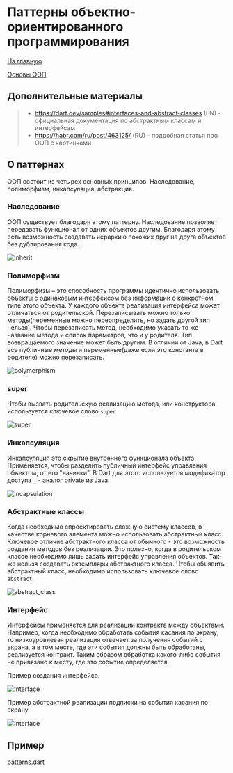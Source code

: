 # Паттерны объектно-ориентированного программирования
[На главную](../../dart.md)

[Основы ООП](../basics/oop.md)

## Дополнительные материалы
> - https://dart.dev/samples#interfaces-and-abstract-classes (EN) - официальная документация по абстрактным классам и интерфейсам
> - https://habr.com/ru/post/463125/ (RU) - подробная статья про ООП с картинками

## О паттернах
ООП состоит из четырех основных принципов. Наследование, полиморфизм, инкапсуляция, абстракция.

### Наследование
ООП существует благодаря этому паттерну. 
Наследование позволяет передавать функционал от одних объектов другим. Благодаря этому
есть возможность создавать иерархию похожих друг на друга объектов без дублирования кода.

![inherit](pattern_1.png)

### Полиморфизм
Полиморфизм – это способность программы идентично использовать объекты с одинаковым интерфейсом без информации о конкретном типе этого объекта.
У каждого объекта реализация интерфейса может отличаться от родительской.
Перезаписывать можно только методы(переменные можно переопределить, но задать другой тип нельзя).
Чтобы перезаписать метод, необходимо указать то же название метода и список параметров, что и у родителя.
Тип возвращаемого значение может быть другим. В отличии от Java, в Dart все публичные методы 
и переменные(даже если это константа в родителе) можно перезаписать.

![polymorphism](pattern_4.png)

### super
Чтобы вызвать родительскую реализацию метода, или конструктора используется ключевое слово `super`

![super](pattern_6.png)

### Инкапсуляция
Инкапсуляция это скрытие внутреннего функционала объекта. Применяется, чтобы разделить публичный интерфейс управления
объектом, от его "начинки". В Dart для этого используется модификатор доступа `_` - аналог private из Java.

![incapsulation](pattern_5.png)

### Абстрактные классы
Когда необходимо спроектировать сложную систему классов, в качестве корневого элемента можно использовать абстрактный класс.
Ключевое отличие абстрактного класса от обычного - это возможность создания методов без реализации. Это полезно, когда в родительском
классе необходимо лишь задать интерфейс управления объектов. Так-же нельзя создавать экземпляры абстрактного класса.
Чтобы объявить абстрактный класс, необходимо использовать ключевое слово `abstract`.

![abstract_class](pattern_7.png)

### Интерфейс
Интерфейсы применяется для реализации контракта между объектами. Например, когда необходимо обработать события 
касания по экрану, то низкоуровневая реализация отвечает за получения событий с экрана, а в том месте, где
эти события должны быть обработаны, реализуется контракт. Таким образом обработка какого-либо события не привязано 
к месту, где это событие определяется.

Пример создания интерфейса.

![interface](pattern_8.png)
 
Пример абстрактной реализации подписки на события касания по экрану

![interface](pattern_9.png)

## Пример
[patterns.dart](patterns.dart)



